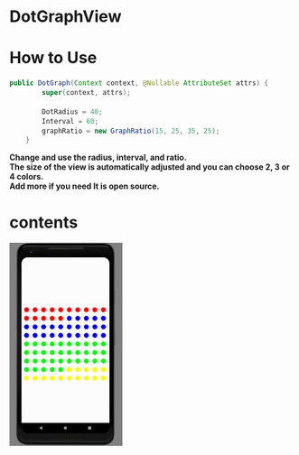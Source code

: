 # DotGraphView

# How to Use

```java
public DotGraph(Context context, @Nullable AttributeSet attrs) {
        super(context, attrs);

        DotRadius = 40;
        Interval = 60;
        graphRatio = new GraphRatio(15, 25, 35, 25);
    }
```

**Change and use the radius, interval, and ratio.**</br>
**The size of the view is automatically adjusted and you can choose 2, 3 or 4 colors.**</br>
**Add more if you need It is open source.**</br>

# contents
<p>
<img alter="DotGraph" width="200px" src="img/DotGraph.PNG"/>
<p>

